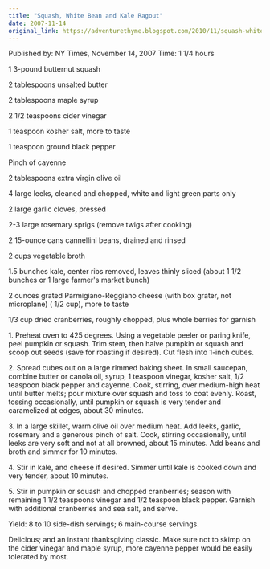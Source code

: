 ```yaml
---
title: "Squash, White Bean and Kale Ragout"
date: 2007-11-14
original_link: https://adventurethyme.blogspot.com/2010/11/squash-white-bean-and-kale-ragout.html
---
```


Published by: NY Times, November 14, 2007 Time: 1 1/4 hours 

  

1 3-pound butternut squash

2 tablespoons unsalted butter 

2 tablespoons maple syrup 

2 1/2 teaspoons cider vinegar 

1 teaspoon kosher salt, more to taste 

1 teaspoon ground black pepper 

Pinch of cayenne 

2 tablespoons extra virgin olive oil 

4 large leeks, cleaned and chopped, white and light green parts only 

2 large garlic cloves, pressed 

2-3 large rosemary sprigs (remove twigs after cooking)

2 15-ounce cans cannellini beans, drained and rinsed 

2 cups vegetable broth 

1.5 bunches kale, center ribs removed, leaves thinly sliced (about 1 1/2 bunches or 1 large farmer's market bunch) 

2 ounces grated Parmigiano-Reggiano cheese (with box grater, not microplane) ( 1/2 cup), more to taste

1/3 cup dried cranberries, roughly chopped, plus whole berries for garnish 

  

1\. Preheat oven to 425 degrees. Using a vegetable peeler or paring knife, peel pumpkin or squash. Trim stem, then halve pumpkin or squash and scoop out seeds (save for roasting if desired). Cut flesh into 1-inch cubes. 

  

2\. Spread cubes out on a large rimmed baking sheet. In small saucepan, combine butter or canola oil, syrup, 1 teaspoon vinegar, kosher salt, 1/2 teaspoon black pepper and cayenne. Cook, stirring, over medium-high heat until butter melts; pour mixture over squash and toss to coat evenly. Roast, tossing occasionally, until pumpkin or squash is very tender and caramelized at edges, about 30 minutes. 

  

3\. In a large skillet, warm olive oil over medium heat. Add leeks, garlic, rosemary and a generous pinch of salt. Cook, stirring occasionally, until leeks are very soft and not at all browned, about 15 minutes. Add beans and broth and simmer for 10 minutes. 

  

4\. Stir in kale, and cheese if desired. Simmer until kale is cooked down and very tender, about 10 minutes. 

  

5\. Stir in pumpkin or squash and chopped cranberries; season with remaining 1 1/2 teaspoons vinegar and 1/2 teaspoon black pepper. Garnish with additional cranberries and sea salt, and serve. 

  

Yield: 8 to 10 side-dish servings; 6 main-course servings.

  

Delicious; and an instant thanksgiving classic. Make sure not to skimp on the cider vinegar and maple syrup, more cayenne pepper would be easily tolerated by most.